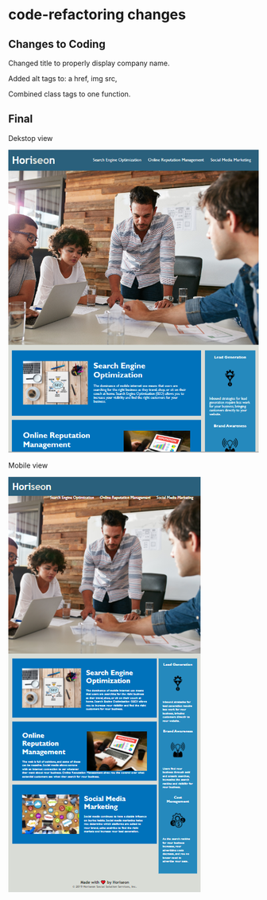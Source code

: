 # code-refactoring changes
## Changes to Coding
Changed title to properly display company name.

Added alt tags to: a href, img src,

Combined class tags to one function.

## Final
Dekstop view

![](./assets/desktopview.png)

Mobile view

![](./assets/mobileview.png)